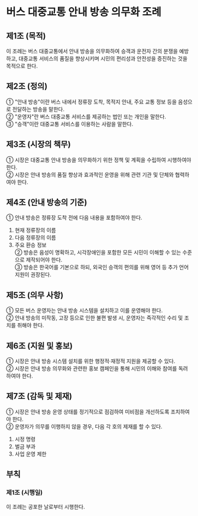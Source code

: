 # 버스 대중교통 안내 방송 의무화 조례

## 제1조 (목적)
이 조례는 버스 대중교통에서 안내 방송을 의무화하여 승객과 운전자 간의 분쟁을 예방하고, 대중교통 서비스의 품질을 향상시키며 시민의 편리성과 안전성을 증진하는 것을 목적으로 한다.

## 제2조 (정의)
① "안내 방송"이란 버스 내에서 정류장 도착, 목적지 안내, 주요 교통 정보 등을 음성으로 전달하는 방송을 말한다.  
② "운영자"란 버스 대중교통 서비스를 제공하는 법인 또는 개인을 말한다.  
③ "승객"이란 대중교통 서비스를 이용하는 사람을 말한다.

## 제3조 (시장의 책무)
① 시장은 대중교통 안내 방송을 의무화하기 위한 정책 및 계획을 수립하여 시행하여야 한다.  
② 시장은 안내 방송의 품질 향상과 효과적인 운영을 위해 관련 기관 및 단체와 협력하여야 한다.

## 제4조 (안내 방송의 기준)
① 안내 방송은 정류장 도착 전에 다음 내용을 포함하여야 한다.  
   1. 현재 정류장의 이름  
   2. 다음 정류장의 이름  
   3. 주요 환승 정보  
② 방송은 음성이 명확하고, 시각장애인을 포함한 모든 시민이 이해할 수 있는 수준으로 제작되어야 한다.  
③ 방송은 한국어를 기본으로 하되, 외국인 승객의 편의를 위해 영어 등 추가 언어 지원이 권장된다.

## 제5조 (의무 사항)
① 모든 버스 운영자는 안내 방송 시스템을 설치하고 이를 운영해야 한다.  
② 안내 방송의 미작동, 고장 등으로 인한 불편 발생 시, 운영자는 즉각적인 수리 및 조치를 취해야 한다.  

## 제6조 (지원 및 홍보)
① 시장은 안내 방송 시스템 설치를 위한 행정적·재정적 지원을 제공할 수 있다.  
② 시장은 안내 방송 의무화와 관련한 홍보 캠페인을 통해 시민의 이해와 참여를 독려하여야 한다.

## 제7조 (감독 및 제재)
① 시장은 안내 방송 운영 상태를 정기적으로 점검하여 미비점을 개선하도록 조치하여야 한다.  
② 운영자가 의무를 이행하지 않을 경우, 다음 각 호의 제재를 할 수 있다.  
   1. 시정 명령  
   2. 벌금 부과  
   3. 사업 운영 제한  

## 부칙
### 제1조 (시행일)
이 조례는 공포한 날로부터 시행한다.
